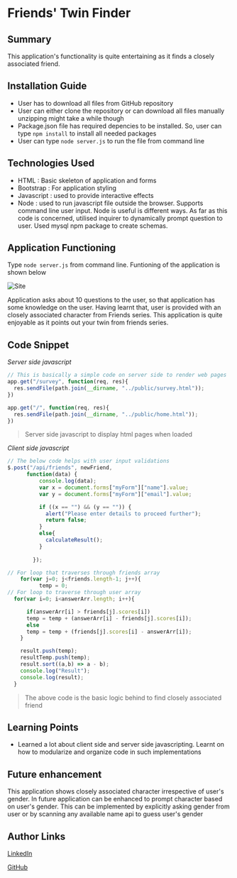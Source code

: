 # Friends' Twin Finder

## Summary
This application's functionality is quite entertaining as it finds a closely associated friend.

## Installation Guide
* User has to download all files from GitHub repository
* User can either clone the repository or can download all files manually unzipping might take a while though
* Package.json file has required depencies to be installed. So, user can type `npm install` to install all needed packages
* User can type `node server.js` to run the file from command line

## Technologies Used
- HTML : Basic skeleton of application and forms
- Bootstrap : For application styling
- Javascript : used to provide interactive effects
- Node : used to run javascript file outside the browser. Supports command line user input. Node is useful is different ways. As
far as this code is concerned, utilised inquirer to dynamically prompt question to user. Used mysql npm package to create schemas.

## Application Functioning
Type `node server.js` from command line. Funtioning of the application is shown below

![Site](gifs/FriendFinder.gif)

Application asks about 10 questions to the user, so that application has some knowledge on the user. Having learnt that, user is provided with an closely associated character from Friends series. This application is quite enjoyable as it points out your twin from friends series.

## Code Snippet
*Server side javascript*

```Javascript
// This is basically a simple code on server side to render web pages
app.get("/survey", function(req, res){
  res.sendFile(path.join(__dirname, "../public/survey.html"));
})

app.get("/", function(req, res){
  res.sendFile(path.join(__dirname, "../public/home.html"));
})
```
>Server side javascript to display html pages when loaded

*Client side javascript*

```Javascript
// The below code helps with user input validations
$.post("/api/friends", newFriend,
      function(data) {
          console.log(data);
          var x = document.forms["myForm"]["name"].value;
          var y = document.forms["myForm"]["email"].value;

          if ((x == "") && (y == "")) {
            alert("Please enter details to proceed further");
            return false;
          }
          else{
            calculateResult();
          }
          
        });
```

```Javascript
// For loop that traverses through friends array
    for(var j=0; j<friends.length-1; j++){
          temp = 0;
// For loop to traverse through user array
  for(var i=0; i<answerArr.length; i++){

      if(answerArr[i] > friends[j].scores[i])
      temp = temp + (answerArr[i] - friends[j].scores[i]);
      else
      temp = temp + (friends[j].scores[i] - answerArr[i]);
    }

    result.push(temp);
    resultTemp.push(temp);
    result.sort((a,b) => a - b);
    console.log("Result");
    console.log(result);
  }
```
>The above code is the basic logic behind to find closely associated friend

## Learning Points
* Learned a lot about client side and server side javascripting. Learnt on how to modularize and organize code in such implementations

## Future enhancement
This application shows closely associated character irrespective of user's gender. In future application can be enhanced to prompt character based on user's gender. This can be implemented by explicitly asking gender from user or by scanning any available name api to guess user's gender

## Author Links
[LinkedIn](https://www.linkedin.com/in/mahisha-gunasekaran-0a780a88/)

[GitHub](https://github.com/Mahi-Mani)
